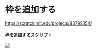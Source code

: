 # 枠を追加する

https://scratch.mit.edu/projects/83795354/


#### 枠を追加するスクリプト

![](script_create_frame.pnh)

